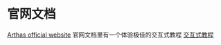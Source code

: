# 官网文档
[Arthas official website](https://arthas.aliyun.com/doc/)
官网文档里有一个体验极佳的交互式教程
[交互式教程](https://arthas.aliyun.com/doc/arthas-tutorials.html?language=cn)